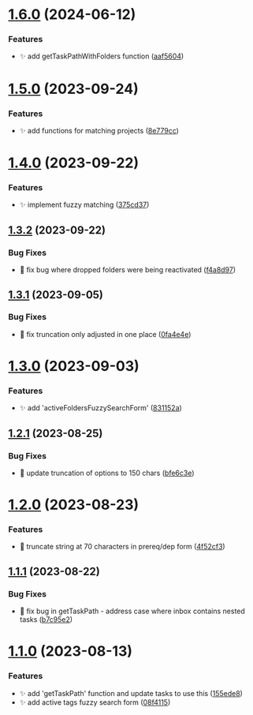 # [1.6.0](https://github.com/ksalzke/fuzzy-search-library/compare/v1.5.0...v1.6.0) (2024-06-12)


### Features

* :sparkles: add getTaskPathWithFolders function ([aaf5604](https://github.com/ksalzke/fuzzy-search-library/commit/aaf56049e8aa2e2550eabb6c3e0c72b093118bad))



# [1.5.0](https://github.com/ksalzke/fuzzy-search-library/compare/v1.4.0...v1.5.0) (2023-09-24)


### Features

* :sparkles: add functions for matching projects ([8e779cc](https://github.com/ksalzke/fuzzy-search-library/commit/8e779cc55eae1f61ac1fc114592345a12b8fd667))



# [1.4.0](https://github.com/ksalzke/fuzzy-search-library/compare/v1.3.2...v1.4.0) (2023-09-22)


### Features

* :sparkles: implement fuzzy matching ([375cd37](https://github.com/ksalzke/fuzzy-search-library/commit/375cd37fcd2059d93c1c0f421f8de18d964e4177))



## [1.3.2](https://github.com/ksalzke/fuzzy-search-library/compare/v1.3.1...v1.3.2) (2023-09-22)


### Bug Fixes

* :bug: fix bug where dropped folders were being reactivated ([f4a8d97](https://github.com/ksalzke/fuzzy-search-library/commit/f4a8d975449624728890fee43799ad5e6989f369))



## [1.3.1](https://github.com/ksalzke/fuzzy-search-library/compare/v1.3.0...v1.3.1) (2023-09-05)


### Bug Fixes

* :bug: fix truncation only adjusted in one place ([0fa4e4e](https://github.com/ksalzke/fuzzy-search-library/commit/0fa4e4e33b4e8d5976034131b710004001029fd1))



# [1.3.0](https://github.com/ksalzke/fuzzy-search-library/compare/v1.2.1...v1.3.0) (2023-09-03)


### Features

* :sparkles: add 'activeFoldersFuzzySearchForm' ([831152a](https://github.com/ksalzke/fuzzy-search-library/commit/831152a14c79979ed676af69c8250a695bfaab2f))



## [1.2.1](https://github.com/ksalzke/fuzzy-search-library/compare/v1.2.0...v1.2.1) (2023-08-25)


### Bug Fixes

* :lipstick: update truncation of options to 150 chars ([bfe6c3e](https://github.com/ksalzke/fuzzy-search-library/commit/bfe6c3ef4c3c3fb7f9b403713b9dc5c2bace37d9))



# [1.2.0](https://github.com/ksalzke/fuzzy-search-library/compare/v1.1.1...v1.2.0) (2023-08-23)


### Features

* :lipstick: truncate string at 70 characters in prereq/dep form ([4f52cf3](https://github.com/ksalzke/fuzzy-search-library/commit/4f52cf3dd6ee54a49ddd3013b67763f057657bed))



## [1.1.1](https://github.com/ksalzke/fuzzy-search-library/compare/v1.1.0...v1.1.1) (2023-08-22)


### Bug Fixes

* :bug: fix bug in getTaskPath - address case where inbox contains nested tasks ([b7c95e2](https://github.com/ksalzke/fuzzy-search-library/commit/b7c95e29cbac3b931069ad22ce8b6317ac3069e2))



# [1.1.0](https://github.com/ksalzke/fuzzy-search-library/compare/155ede84af5758a8030e727c57793494f58d609d...v1.1.0) (2023-08-13)


### Features

* :sparkles: add 'getTaskPath' function and update tasks to use this ([155ede8](https://github.com/ksalzke/fuzzy-search-library/commit/155ede84af5758a8030e727c57793494f58d609d))
* :sparkles: add active tags fuzzy search form ([08f4115](https://github.com/ksalzke/fuzzy-search-library/commit/08f41155bdc28f9c6742f4c36a8b74b3741254a8))




